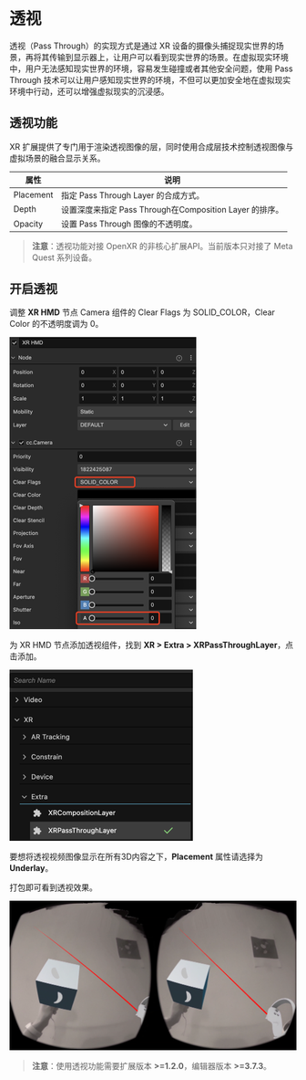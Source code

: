 # 透视

透视（Pass Through）的实现方式是通过 XR 设备的摄像头捕捉现实世界的场景，再将其传输到显示器上，让用户可以看到现实世界的场景。在虚拟现实环境中，用户无法感知现实世界的环境，容易发生碰撞或者其他安全问题，使用 Pass Through 技术可以让用户感知现实世界的环境，不但可以更加安全地在虚拟现实环境中行动，还可以增强虚拟现实的沉浸感。

## 透视功能

XR 扩展提供了专门用于渲染透视图像的层，同时使用合成层技术控制透视图像与虚拟场景的融合显示关系。

| 属性      | 说明                                                  |
| --------- | ----------------------------------------------------- |
| Placement | 指定 Pass Through Layer 的合成方式。                    |
| Depth     | 设置深度来指定 Pass Through在Composition Layer 的排序。 |
| Opacity   | 设置 Pass Through 图像的不透明度。                      |

> **注意**：透视功能对接 OpenXR 的非核心扩展API。当前版本只对接了 Meta Quest 系列设备。

## 开启透视

调整 **XR HMD** 节点 Camera 组件的 Clear Flags 为 SOLID_COLOR，Clear Color 的不透明度调为 0。

<img src="xr-pass-through/set-hmd-camera.png" style="zoom:50%;" />

为 XR HMD 节点添加透视组件，找到 **XR > Extra > XRPassThroughLayer**，点击添加。

<img src="xr-pass-through/add-pass-throught-layer.png" style="zoom:50%;" />

要想将透视视频图像显示在所有3D内容之下，**Placement** 属性请选择为 **Underlay**。

打包即可看到透视效果。

![](xr-pass-through/pass-through-effect.png)

> **注意**：使用透视功能需要扩展版本 **>=1.2.0**，编辑器版本 **>=3.7.3**。
